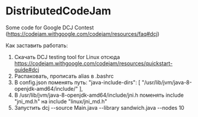 # DistributedCodeJam
Some code for Google DCJ Contest (https://codejam.withgoogle.com/codejam/resources/faq#dcj)

Как заставить работать:
1. Скачать DCJ testing tool for Linux отсюда https://codejam.withgoogle.com/codejam/resources/quickstart-guide#dcj
2. Распаковать, прописать alias в .bashrc
3. В config.json поменять путь:
  "java-include-dirs": [
    "/usr/lib/jvm/java-8-openjdk-amd64/include/"
  ],
4. В /usr/lib/jvm/java-8-openjdk-amd64/include/jni.h поменять include "jni_md.h" на include "linux/jni_md.h"
5. Запустить dcj --source Main.java --library sandwich.java --nodes 10
